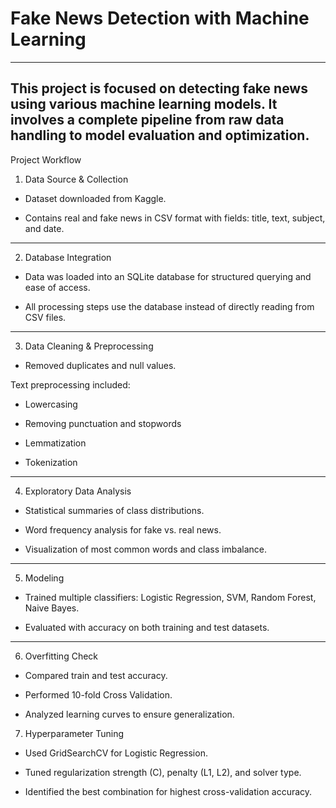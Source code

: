 # Fake News Detection with Machine Learning
---

This project is focused on detecting fake news using various machine learning models. It involves a complete pipeline from raw data handling to model evaluation and optimization.
---

Project Workflow

1. Data Source & Collection

* Dataset downloaded from Kaggle.

* Contains real and fake news in CSV format with fields: title, text, subject, and date.

---

2. Database Integration

* Data was loaded into an SQLite database for structured querying and ease of access.

* All processing steps use the database instead of directly reading from CSV files.

---

3. Data Cleaning & Preprocessing

* Removed duplicates and null values.

Text preprocessing included:

* Lowercasing

* Removing punctuation and stopwords

* Lemmatization

* Tokenization


---

4. Exploratory Data Analysis

* Statistical summaries of class distributions.

* Word frequency analysis for fake vs. real news.

* Visualization of most common words and class imbalance.

---

5. Modeling

* Trained multiple classifiers: Logistic Regression, SVM, Random Forest, Naive Bayes.

* Evaluated with accuracy on both training and test datasets.

---

6. Overfitting Check

* Compared train and test accuracy.

* Performed 10-fold Cross Validation.

* Analyzed learning curves to ensure generalization.



7. Hyperparameter Tuning

* Used GridSearchCV for Logistic Regression.

* Tuned regularization strength (C), penalty (L1, L2), and solver type.

* Identified the best combination for highest cross-validation accuracy.
